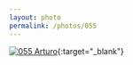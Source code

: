 ```yaml
---
layout: photo
permalink: /photos/055
---
```


[![055 Arturo](https://c1.staticflickr.com/1/710/20529267078_ece448a90a_c.jpg)](https://www.flickr.com/photos/131440297@N08/20529267078/){:target="_blank"}
